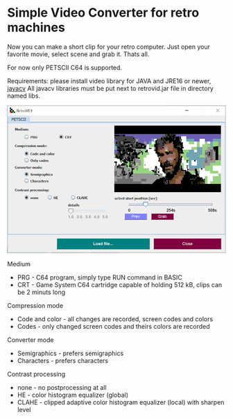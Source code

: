 # Simple Video Converter for retro machines

Now you can make a short clip for your retro computer. Just open your favorite movie, select scene and grab it. Thats all.

For now only PETSCII C64 is supported.

Requirements: please install video library for JAVA and JRE16 or newer, [javacv](https://sourceforge.net/projects/javacv.mirror/)
All javacv libraries must be put next to retrovid.jar file in directory named libs. 

![PetsciiVID](retrovid.png)

Medium

- PRG - C64 program, simply type RUN command in BASIC
- CRT - Game System C64 cartridge capable of holding 512 kB, clips can be 2 minuts long
 
Compression mode

- Code and color - all changes are recorded, screen codes and colors
- Codes - only changed screen codes and theirs colors are recorded

Converter mode

- Semigraphics - prefers semigraphics
- Characters - prefers characters

Contrast processing

- none - no postprocessing at all
- HE - color histogram equalizer (global)
- CLAHE - clipped adaptive color histogram equalizer (local) with sharpen level 

